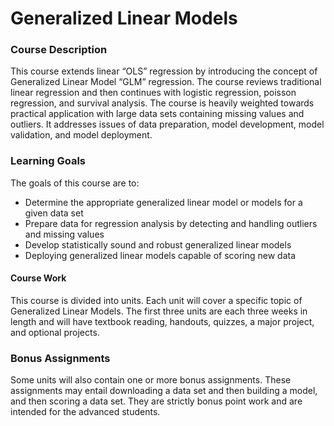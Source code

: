 # Generalized Linear Models

### Course Description
This course extends linear “OLS” regression by introducing the concept of Generalized Linear Model “GLM” regression. The course reviews traditional linear regression and then continues with logistic regression, poisson regression, and survival analysis. The course is heavily weighted towards practical application with large data sets containing missing values and outliers. It addresses issues of data preparation, model development, model validation, and model deployment.

### Learning Goals
The goals of this course are to:
+ Determine the appropriate generalized linear model or models for a given data set
+  Prepare data for regression analysis by detecting and handling outliers and missing values
+  Develop statistically sound and robust generalized linear models
+  Deploying generalized linear models capable of scoring new data

#### Course Work
This course is divided into units. Each unit will cover a specific topic of Generalized Linear Models. The first three units are each three weeks in length and will have textbook reading, handouts, quizzes, a major project, and optional projects. 

### Bonus Assignments
Some units will also contain one or more bonus assignments. These assignments may entail downloading a data set and then building a model, and then scoring a data set. They are strictly bonus point work and are intended for the advanced students.

